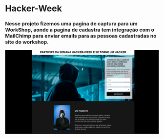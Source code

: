# Hacker-Week
 
### Nesse projeto fizemos uma pagina de captura para um WorkShop, aonde a pagina de cadastra tem integração com o MailChimp para enviar emails para as pessoas cadastradas no site do workshop.

![Hacker-Week](https://github.com/Hebert324/Hacker-Week/blob/main/gif/Hacker-week.gif)
